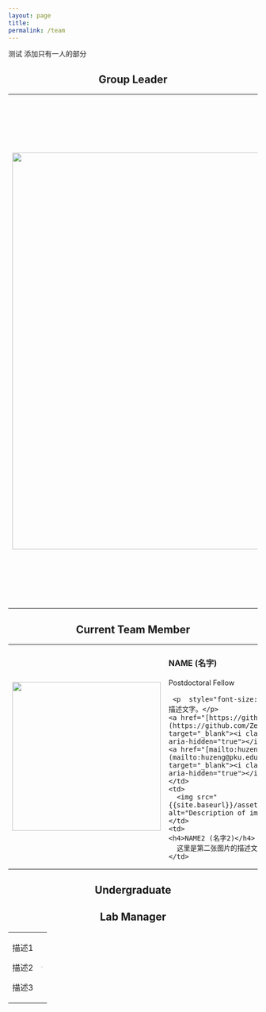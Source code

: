 ```yaml
---
layout: page
title: 
permalink: /team
---
```


测试 添加只有一人的部分
<h2 align="center">Group Leader</h2>
<table >
<tr> 
<td >
<img src=" {{site.baseurl}}/assets/img/team/zenghu.jpg"  width="800px"/> 
</td> 
<td>
<h4>Hu Zeng (曾虎)</h4>
<p class="text-muted" style="font-size:90%;line-height: 1em;">Assistant Professor for life science at Peking University</p>
                <p style="font-size:90%">Email: huzeng &lt;at&gt; pku.edu.cn<br>Tel: +86 (010) 62767687 <br>
                  <a href="https://future.pku.edu.cn/jsdw/jy/fzyxs1/11e271c0c09e4b919554a49d90093b98.htm" target="_blank">Departmental page</a></p>
                  <p> Hu Zeng is currently an assistant professor at the College of Future Technology and the Center for Life Sciences at Peking University. He obtained his Ph.D. in Biochemistry and Molecular Biology from Peking University under the supervision of Professor Chengqi Yi, and subsequently conducted postdoctoral research at the Broad Institute of MIT and Harvard with Professor Xiao Wang. </p>
                  
                  
</td>
</tr>
</table>

<h2 align="center">Current Team Member</h2>


<table>
  <tr>
    <td>
      <img src="{{site.baseurl}}/assets/img/team/test1.jpg" alt=" " width="300">
    </td>
    <td>
    <h4>NAME (名字)</h4>
    <p class="text-muted" style="font-size:90%;line-height: 1em;">Postdoctoral Fellow</p>
      
     <p  style="font-size:90%" 这里是第一张图片的描述文字。</p>
	<a href="[https://github.com/ZenghuPKU](https://github.com/ZenghuPKU)" target="_blank"><i class="fa fa-github" aria-hidden="true"></i></a>
	<a href="[mailto:huzeng@pku.edu.cn](mailto:huzeng@pku.edu.cn)" target="_blank"><i class="fa fa-envelope" aria-hidden="true"></i></a>
    </td>
    <td>
      <img src="{{site.baseurl}}/assets/img/team/test2.jpg" alt="Description of image 2" width="300">
    </td>
    <td>
    <h4>NAME2 (名字2)</h4>
      这里是第二张图片的描述文字。
    </td>
  </tr>
</table>


<h2 align="center">Undergraduate</h2>


<h2 align="center">Lab Manager</h2>

<div align="center">
<table rules="none">
<tr>
<td>
<p>描述1</p>
<p>描述2</p>
<p>描述3</p>
</td>
<td>
<img src="{{site.baseurl}}/assets/img/team/test.png" style="zoom:5%"  alt="图片名称"/>
</td>
</tr>
</table>    
</div>

<img src="{{site.baseurl}}/assets/img/team/test.png" alt="">

